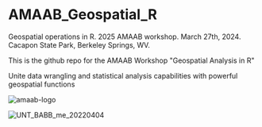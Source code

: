 # AMAAB_Geospatial_R
Geospatial operations in R. 2025 AMAAB workshop. March 27th, 2024. Cacapon State Park, Berkeley Springs, WV.

This is the github repo for the AMAAB Workshop "Geospatial Analysis in R"

Unite data wrangling and statistical analysis capabilities with powerful geospatial functions

![amaab-logo](https://github.com/user-attachments/assets/9ce81f54-5c32-426d-9a63-d8ae0a718937)

![UNT_BABB_me_20220404](https://github.com/user-attachments/assets/120711c5-c626-4199-9e2a-d965ad9e7d67)
